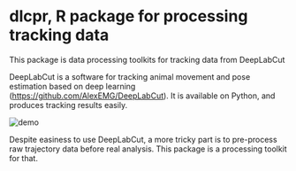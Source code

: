 # dlcpr, R package for processing tracking data
This package is data processing toolkits for tracking data from DeepLabCut

DeepLabCut is a software for tracking animal movement and pose estimation based on deep learning (https://github.com/AlexEMG/DeepLabCut). It is available on Python, and produces tracking results easily.

![demo](https://user-images.githubusercontent.com/17682330/72917667-8a903b00-3d44-11ea-93a2-370357be680e.gif)

Despite easiness to use DeepLabCut, a more tricky part is to pre-process raw trajectory data before real analysis. 
This package is a processing toolkit for that.

